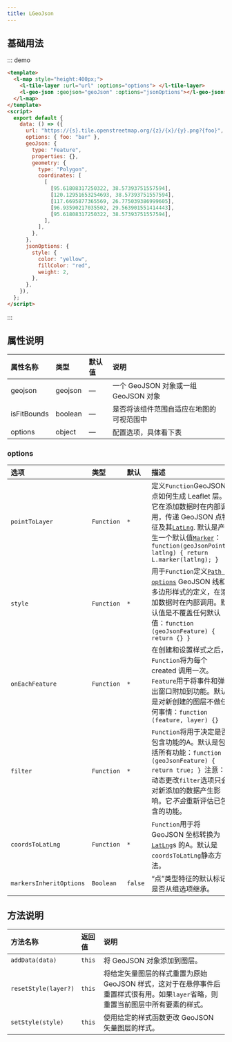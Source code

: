 ```yaml
---
title: LGeoJson
---
```


## 基础用法

::: demo

```html
<template>
  <l-map style="height:400px;">
    <l-tile-layer :url="url" :options="options"> </l-tile-layer>
    <l-geo-json :geojson="geoJson" :options="jsonOptions"></l-geo-json>
  </l-map>
</template>
<script>
  export default {
    data: () => ({
      url: "https://{s}.tile.openstreetmap.org/{z}/{x}/{y}.png?{foo}",
      options: { foo: "bar" },
      geoJson: {
        type: "Feature",
        properties: {},
        geometry: {
          type: "Polygon",
          coordinates: [
            [
              [95.61808317250322, 38.57393751557594],
              [120.12951653254693, 38.57393751557594],
              [117.6695877365569, 26.775039386999605],
              [96.93590217035502, 29.563901551414443],
              [95.61808317250322, 38.57393751557594],
            ],
          ],
        },
      },
      jsonOptions: {
        style: {
          color: "yellow",
          fillColor: "red",
          weight: 2,
        },
      },
    }),
  };
</script>
```

:::





## 属性说明

| 属性名称    | 类型    | 默认值 | 说明                                     |
| :---------- | :------ | :----- | :--------------------------------------- |
| geojson     | geojson | —      | 一个 GeoJSON 对象或一组 GeoJSON 对象     |
| isFitBounds | boolean | —      | 是否将该组件范围自适应在地图的可视范围中 |
| options     | object  | —      | 配置选项，具体看下表                     |



### options

| 选项                    | 类型       | 默认    | 描述                                                         |
| :---------------------- | :--------- | :------ | :----------------------------------------------------------- |
| `pointToLayer`          | `Function` | `*`     | 定义`Function`GeoJSON 点如何生成 Leaflet 层。它在添加数据时在内部调用，传递 GeoJSON 点特征及其[`LatLng`](#latlng). 默认是产生一个默认值[`Marker`](#marker)：`function(geoJsonPoint, latlng) { return L.marker(latlng); } ` |
| `style`                 | `Function` | `*`     | 用于`Function`定义[`Path options`](#path-option) GeoJSON 线和多边形样式的定义，在添加数据时在内部调用。默认值是不覆盖任何默认值：`function (geoJsonFeature) { return {} } ` |
| `onEachFeature`         | `Function` | `*`     | 在创建和设置样式之后，`Function`将为每个 created 调用一次。`Feature`用于将事件和弹出窗口附加到功能。默认是对新创建的图层不做任何事情：`function (feature, layer) {} ` |
| `filter`                | `Function` | `*`     | `Function`将用于决定是否包含功能的A。默认是包括所有功能：`function (geoJsonFeature) { return true; } `注意：动态更改`filter`选项只会对新添加的数据产生影响。它*不会*重新评估已包含的功能。 |
| `coordsToLatLng`        | `Function` | `*`     | `Function`用于将 GeoJSON 坐标转换为[`LatLng`](#latlng)s 的A。默认是`coordsToLatLng`静态方法。 |
| `markersInheritOptions` | `Boolean`  | `false` | “点”类型特征的默认标记是否从组选项继承。                     |



## 方法说明

| 方法名称             | 返回值 | 说明                                                         |
| :------------------- | :----- | :----------------------------------------------------------- |
| `addData(data)`      | `this` | 将 GeoJSON 对象添加到图层。                                  |
| `resetStyle(layer?)` | `this` | 将给定矢量图层的样式重置为原始 GeoJSON 样式，这对于在悬停事件后重置样式很有用。如果`layer`省略，则重置当前图层中所有要素的样式。 |
| `setStyle(style)`    | `this` | 使用给定的样式函数更改 GeoJSON 矢量图层的样式。              |